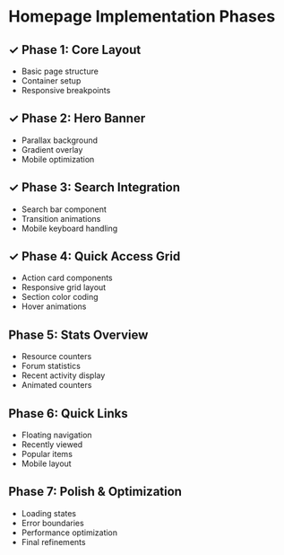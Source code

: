 # Homepage Implementation Phases

## ✓ Phase 1: Core Layout

- Basic page structure
- Container setup
- Responsive breakpoints

## ✓ Phase 2: Hero Banner

- Parallax background
- Gradient overlay
- Mobile optimization

## ✓ Phase 3: Search Integration

- Search bar component
- Transition animations
- Mobile keyboard handling

## ✓ Phase 4: Quick Access Grid

- Action card components
- Responsive grid layout
- Section color coding
- Hover animations

## Phase 5: Stats Overview

- Resource counters
- Forum statistics
- Recent activity display
- Animated counters

## Phase 6: Quick Links

- Floating navigation
- Recently viewed
- Popular items
- Mobile layout

## Phase 7: Polish & Optimization

- Loading states
- Error boundaries
- Performance optimization
- Final refinements
